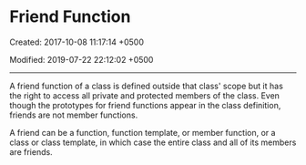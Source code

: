 # Friend Function

Created: 2017-10-08 11:17:14 +0500

Modified: 2019-07-22 22:12:02 +0500

---

A friend function of a class is defined outside that class' scope but it has the right to access all private and protected members of the class. Even though the prototypes for friend functions appear in the class definition, friends are not member functions.

A friend can be a function, function template, or member function, or a class or class template, in which case the entire class and all of its members are friends.
